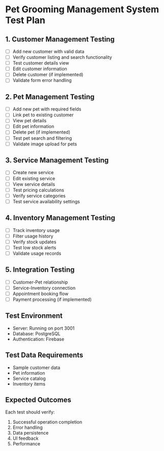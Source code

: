 # Pet Grooming Management System Test Plan

## 1. Customer Management Testing
- [ ] Add new customer with valid data
- [ ] Verify customer listing and search functionality
- [ ] Test customer details view
- [ ] Edit customer information
- [ ] Delete customer (if implemented)
- [ ] Validate form error handling

## 2. Pet Management Testing
- [ ] Add new pet with required fields
- [ ] Link pet to existing customer
- [ ] View pet details
- [ ] Edit pet information
- [ ] Delete pet (if implemented)
- [ ] Test pet search and filtering
- [ ] Validate image upload for pets

## 3. Service Management Testing
- [ ] Create new service
- [ ] Edit existing service
- [ ] View service details
- [ ] Test pricing calculations
- [ ] Verify service categories
- [ ] Test service availability settings

## 4. Inventory Management Testing
- [ ] Track inventory usage
- [ ] Filter usage history
- [ ] Verify stock updates
- [ ] Test low stock alerts
- [ ] Validate usage records

## 5. Integration Testing
- [ ] Customer-Pet relationship
- [ ] Service-Inventory connection
- [ ] Appointment booking flow
- [ ] Payment processing (if implemented)

## Test Environment
- Server: Running on port 3001
- Database: PostgreSQL
- Authentication: Firebase

## Test Data Requirements
- Sample customer data
- Pet information
- Service catalog
- Inventory items

## Expected Outcomes
Each test should verify:
1. Successful operation completion
2. Error handling
3. Data persistence
4. UI feedback
5. Performance
